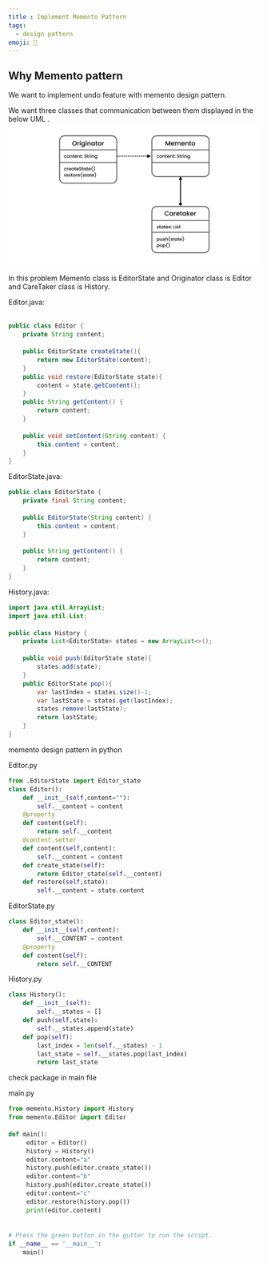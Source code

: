 ```yaml
---
title : Implement Memento Pattern
tags:
  - design pattern
emoji: 📏
---
```

## Why Memento pattern
We want to implement undo feature with memento design pattern.

We want three classes that communication between them displayed in the below UML .
![](images/memento.png)

In this problem Memento class is EditorState and Originator class is Editor and CareTaker class is History.

Editor.java:

```Java

public class Editor {
    private String content;

    public EditorState createState(){
        return new EditorState(content);
    }
    public void restore(EditorState state){
        content = state.getContent();
    }
    public String getContent() {
        return content;
    }

    public void setContent(String content) {
        this.content = content;
    }
}

```
EditorState.java:

```Java
public class EditorState {
    private final String content;

    public EditorState(String content) {
        this.content = content;
    }

    public String getContent() {
        return content;
    }
}
```

History.java:

```Java
import java.util.ArrayList;
import java.util.List;

public class History {
    private List<EditorState> states = new ArrayList<>();

    public void push(EditorState state){
        states.add(state);
    }
    public EditorState pop(){
        var lastIndex = states.size()-1;
        var lastState = states.get(lastIndex);
        states.remove(lastState);
        return lastState;
    }
}
```

memento design pattern in python 

Editor.py
```Python
from .EditorState import Editor_state
class Editor():
    def __init__(self,content=""):
        self.__content = content
    @property
    def content(self):
        return self.__content
    @content.setter
    def content(self,content):
        self.__content = content
    def create_state(self):
        return Editor_state(self.__content)
    def restore(self,state):
        self.__content = state.content
```

EditorState.py

```Python
class Editor_state():
    def __init__(self,content):
        self.__CONTENT = content
    @property
    def content(self):
        return self.__CONTENT
```
History.py

```Python
class History():
    def __init__(self):
        self.__states = []
    def push(self,state):
        self.__states.append(state)
    def pop(self):
        last_index = len(self.__states) - 1
        last_state = self.__states.pop(last_index)
        return last_state
```

check package in main file

main.py

```Python
from memento.History import History
from memento.Editor import Editor

def main():
     editor = Editor()
     history = History()
     editor.content="a"
     history.push(editor.create_state())
     editor.content="b"
     history.push(editor.create_state())
     editor.content="c"
     editor.restore(history.pop())
     print(editor.content)


# Press the green button in the gutter to run the script.
if __name__ == '__main__':
    main()

```